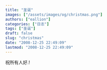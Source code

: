 ```yaml
---
title: "圣诞"
images: ["/assets/images/og/christmas.png"]
authors: ["eallion"]
categories: ["日志"]
tags: ["圣诞"]
draft: false
slug: "christmas"
date: "2008-12-25 22:49:09"
lastmod: "2008-12-25 22:49:09"
---
```


祝所有人好.!
